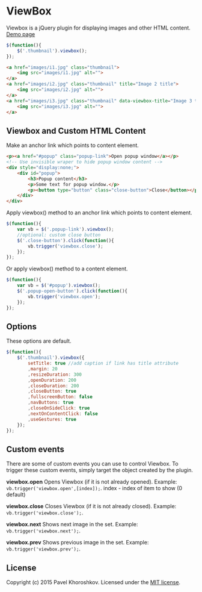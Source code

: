 # ViewBox
Viewbox is a jQuery plugin for displaying images and other HTML content. [Demo page](http://pgood.space/userfiles/file/viewbox/demo/)
```js
$(function(){
	$('.thumbnail').viewbox();
});
```
```html
<a href="images/i1.jpg" class="thumbnail">
	<img src="images/i1.jpg" alt="">
</a>
<a href="images/i2.jpg" class="thumbnail" title="Image 2 title">
	<img src="images/i2.jpg" alt="">
</a>
<a href="images/i3.jpg" class="thumbnail" data-viewbox-title="Image 3 title">
	<img src="images/i3.jpg" alt="">
</a>
```

Viewbox and Custom HTML Content
-------
Make an anchor link which points to content element.
```html
<p><a href="#popup" class="popup-link">Open popup window</a></p>
<!-- Use invisible wraper to hide popup window content -->
<div style="display:none;">
	<div id="popup">
		<h3>Popup content</h3>
		<p>Some text for popup window.</p>
		<p><button type="button" class="close-button">Close</button></p>
	</div>
</div>
```
Apply viewbox() method to an anchor link which points to content element.
```js
$(function(){
	var vb = $('.popup-link').viewbox();
	//optional: custom close button
	$('.close-button').click(function(){
		vb.trigger('viewbox.close');
	});
});
```
Or apply viewbox() method to a content element.
```js
$(function(){
	var vb = $('#popup').viewbox();
	$('.popup-open-button').click(function(){
		vb.trigger('viewbox.open');
	});
});
```

Options
-------
These options are default.
```js
$(function(){
	$('.thumbnail').viewbox({
		setTitle: true //add caption if link has title attribute
		,margin: 20
		,resizeDuration: 300
		,openDuration: 200
		,closeDuration: 200
		,closeButton: true
		,fullscreenButton: false
		,navButtons: true
		,closeOnSideClick: true
		,nextOnContentClick: false
		,useGestures: true
	});
});
```

Custom events
-------
There are some of custom events you can use to control Viewbox. To trigger these custom events, simply target the object created by the plugin.

**viewbox.open**
Opens Viewbox (if it is not already opened). 
Example: `vb.trigger('viewbox.open',[index]);`. 
index - index of item to show (0 default)

**viewbox.close**
Closes Viewbox (if it is not already closed). 
Example: `vb.trigger('viewbox.close');`.

**viewbox.next**
Shows next image in the set.
Example: `vb.trigger('viewbox.next');`.

**viewbox.prev**
Shows previous image in the set. 
Example: `vb.trigger('viewbox.prev');`.

## License
Copyright (c) 2015 Pavel Khoroshkov. Licensed under the [MIT license](https://github.com/pgooood/viewbox/blob/master/LICENSE).
